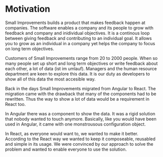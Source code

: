 # Motivation

Small Improvements builds a product that makes feedback happen at companies. The software enables a company and its people to grow with feedback and company and inidividual objectives. It is a continous loop between giving feedback and contributing to an individual goal. It allows you to grow as an individual in a company yet helps the company to focus on long term objectives.

Customers of Small Improvements range from 20 to 2000 people. When so many people set up short and long term objectives or write feedback about each other, a lot of data (ist im umlauf). Managers and the human resource department are keen to explore this data. It is our duty as developers to show all of this data the most accesible way.

Back in the days Small Improvements migrated from Angular to React. The migration came with the drawback that many of the components had to be rewritten. Thus the way to show a lot of data would be a requirement in React too.

In Angular there was a component to show the data. It was a rigid solution that nobody wanted to touch anymore. Basically, like you would have been used in Angular, it came with one monstrousous configuration object.

In React, as everyone would want to, we wanted to make it better. According to the React way we wanted to keep it composeable, reusabled and simple in its usage. We were convinced by our approach to solve the problem and wanted to enable everyone to use the solution.
